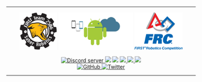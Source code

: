 

---

<p float="left" align="center">
    <img src="/.github/assets/saber-robotics.png" height="100" />
    <img src="/.github/assets/android.png" height="100" />
    <img src="/.github/assets/FIRST.png" height="100" /> 
</p>

<!--
<p align="center">
    <b> Join our Discord Server! </b>
</p>
-->

<p align="center">
    <a href="https://discord.gg/WvbCRGSKre">
        <img src="https://img.shields.io/discord/888875214459535360?color=5865F2&logo=discord&logoColor=white" alt="Discord server"/>
    </a>
    <img src="https://img.shields.io/github/commit-activity/w/IBXCODECAT/FRC-Scouting?label=commits"/>
    <img src="https://img.shields.io/github/downloads/IBXCODECAT/FRC-Scouting/total"/>
    <a href="https://github.com/IBXCODECAT/FRC-Scouting/issues">
        <img src="https://img.shields.io/github/issues/IBXCODECAT/FRC-Scouting"/>
    </a>
    <a href="https://github.com/IBXCODECAT/FRC-Scouting/blob/main/.github/LICENSE">
        <img src="https://img.shields.io/github/license/IBXCODECAT/FRC-Scouting"/>
    </a>
    <img src="https://img.shields.io/maintenance/yes/2022"/>
    <br/>
    <a href="https://github.com/IBXCODECAT">
        <img src="https://img.shields.io/github/followers/IBXCODECAT?label=Follow&style=social" alt="GitHub"/>
    </a>
    <a href="https://twitter.com/ibxcodecat">
        <img src="https://img.shields.io/twitter/follow/ibxcodecat?label=Follow&style=social" alt="Twitter"/>
    </a>
</p>

---
